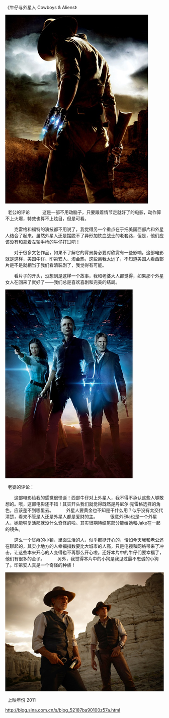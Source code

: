 《牛仔与外星人 Cowboys & Aliens》

			
![](./img/52187ba9tb596ba3a2fcd&690.jpg)

 
老公的评论
 
　　这是一部不用动脑子，只要跟着情节走就好了的电影，动作算不上火爆，特效也算不上炫目，但是可看。
 

　　克雷格和福特的演技都不用说了，我觉得另一个重点在于把美国西部片和外星人结合了起来。虽然外星人还是摆脱不了异形加铁血战士的老套路，但是，他们应该没有和拿着左轮手枪的牛仔打过吧！
 

　　对于很多文艺作品，如果不了解它的背景势必要对欣赏有一些影响，这部电影就是这样，美国牛仔、印第安人、淘金热，这些离我太远了，不知道美国人看西部片是不是就相当于我们看清装剧了，我觉得有可能。
 

　　看片子的开头，没想到是这样一个故事，我和老婆大人都觉得，如果那个外星女人在回来了就好了——我们总是喜欢喜剧和完美的结局。

![](./img/52187ba9tb596bbad0933&690.jpg)

 
老婆的评论：
 

　　这部电影给我的感觉很怪诞！西部牛仔对上外星人，我不得不承认这些人够敢想的。哦，这部电影还不错！其实开头我们就觉得既然是丹尼尔·克雷格选择的角色，应该差不到哪里去。
 
　　外星人要黄金也不知是干什么用？似乎没有太交代清楚，看来不管是人还是外星人都是爱财的主。
 
　　很意外Ella也是一个外星人，她能够复活那就没什么奇怪的啦。其实很期待结尾部分能给她和Jake在一起的镜头。
 

　　这么一个贫瘠的小镇，里面生活的人，似乎都挺开心的，恰如今天我和老公还在聊起的，其实小地方的人幸福指数要比大城市的人高，只是电视和网络带来了冲击，让这些本来开心的人变得也不再那么开心啦。还好本片中的牛仔们要幸福了，他们有很多的金子。
 
　　另外，我觉得本片中的小狗是我见过最不忠诚的小狗了。印第安人真是一个奇怪的种族！

![](./img/52187ba9tb596bdf80559&690.jpg)

 
上映年份
2011							
		
http://blog.sina.com.cn/s/blog_52187ba90100z57a.html

